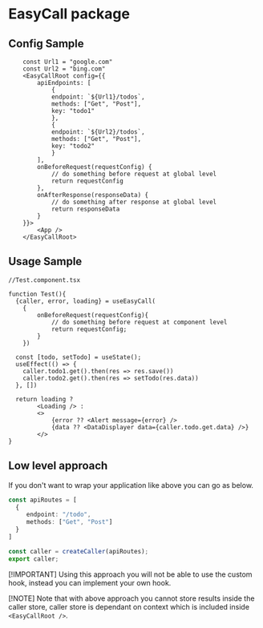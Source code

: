 # EasyCall package

## Config Sample

```tsx
    const Url1 = "google.com"
    const Url2 = "bing.com"
    <EasyCallRoot config={{
        apiEndpoints: [
            {
            endpoint: `${Url1}/todos`,
            methods: ["Get", "Post"],
            key: "todo1"
            },
            {
            endpoint: `${Url2}/todos`,
            methods: ["Get", "Post"],
            key: "todo2"
            }
        ],
        onBeforeRequest(requestConfig) {
            // do something before request at global level
            return requestConfig
        },
        onAfterResponse(responseData) {
            // do something after response at global level
            return responseData
        }
    }}>
        <App />
    </EasyCallRoot>
```

## Usage Sample

```tsx
//Test.component.tsx

function Test(){
  {caller, error, loading} = useEasyCall(
    {
        onBeforeRequest(requestConfig){
            // do something before request at component level
            return requestConfig;
        }
    })

  const [todo, setTodo] = useState();
  useEffect(() => {
    caller.todo1.get().then(res => res.save())
    caller.todo2.get().then(res => setTodo(res.data))
  }, [])

  return loading ?
        <Loading /> :
        <>
            {error ?? <Alert message={error} />
            {data ?? <DataDisplayer data={caller.todo.get.data} />}
        </>
}
```

## Low level approach

If you don't want to wrap your application like above you can go as below.

```ts
const apiRoutes = [
  {
     endpoint: "/todo",
     methods: ["Get", "Post"]
  }
]

const caller = createCaller(apiRoutes);
export caller;
```

[!IMPORTANT]
Using this approach you will not be able to use the custom hook, instead you can implement your own hook.

[!NOTE]
Note that with above approach you cannot store results inside the caller store, caller store is dependant on context which is included inside `<EasyCallRoot />`.
